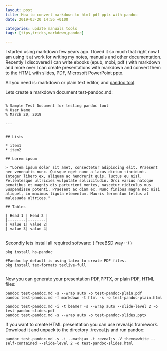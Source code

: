 ```yaml
---
layout: post
title: How to convert markdown to html pdf pptx with pandoc
date: 2019-03-20 14:56 +0100

categories: update manuals tools
tags: [tips,tricks,markdown,pandoc]

---
```



I started using markdown few years ago. I loved it so much that right now I am using it at work for writing my notes, manuals and other documentation. Recently I discovered I can write ebooks (epub, mobi, pdf ) with markdown and more over I can create presentations with markdown and convert them to the HTML with slides, PDF, Microsoft PowerPoint pptx. 

All you need is: markdown or plain text editor, and [pandoc tool](https://pandoc.org/). 

Lets create a markdown document test-pandoc.md: 

```

% Sample Test Document for testing pandoc tool
% User Name
% March 20, 2019

--- 


## Lists

* item1 
* item2 

## Lorem ipsum 

> "Lorem ipsum dolor sit amet, consectetur adipiscing elit. Praesent nec venenatis nunc. Quisque eget nunc a lacus dictum tincidunt. Integer libero ex, aliquam ac hendrerit quis, luctus eu nisl. Pellentesque ultricies vulputate sollicitudin. Orci varius natoque penatibus et magnis dis parturient montes, nascetur ridiculus mus. Suspendisse potenti. Praesent ac diam ex. Nunc finibus magna nec nisi aliquet, in maximus ligula elementum. Mauris fermentum tellus at malesuada ultrices."

## Tables

| Head 1 | Head 2 |
|--------|--------|
| value 1| value 2|
| value 3| value 4|


```


Secondly lets install all required software: ( FreeBSD way :-) )

```
pkg install hs-pandoc 

#Pandoc by default is using latex to create PDF files. 
pkg install tex-formats texlive-full 


```

Now you can generate your presentation PDF,PPTX, or plain PDF, HTML files: 

```
pandoc test-pandoc.md -s --wrap auto -o test-pandoc-plain.pdf
pandoc test-pandoc.md -f markdown -t html -s -o test-pandoc-plain.html 

pandoc test-pandoc.md -i -t beamer -s --wrap auto --slide-level 2 -o test-pandoc-slides.pdf 
pandoc test-pandoc.md -s --wrap auto -o test-pandoc-slides.pptx 

```


If you want to create HTML presentation you can use reveal.js framework. Download it and unpack to the directory ./reveal.js and run pandoc:

```
pandoc test-pandoc.md -s -i --mathjax -t revealjs -V theme=white --self-contained --slide-level 2 -o test-pandoc-slides.html 

```


